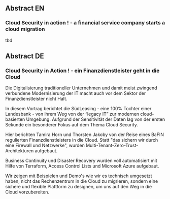 ## Abstract EN
### Cloud Security in action ! - a financial service company starts a cloud migration 

tbd

## Abstract DE
### Cloud Security in Action ! - ein Finanzdienstleister geht in die Cloud

Die Digitalisierung traditioneller Unternehmen und damit meist zwingend verbundene Modernisierung der IT macht auch vor dem Sektor der Finanzdienstleister nicht Halt.  

In diesem Vortrag berichtet die SüdLeasing - eine 100% Tochter einer Landesbank - von ihrem Weg von der “legacy IT” zur modernen cloud-basierten Umgebung.
Aufgrund der Sensitivität der Daten lag von der ersten Sekunde ein besonderer Fokus auf dem Thema Cloud Security.

Hier berichten Tamira Horn und Thorsten Jakoby von der Reise eines BaFIN regulierten Finanzdienstleisters in die Cloud.
Statt "das sichern wir durch eine Firewall und Netzwerke", wurden Multi-Tenant-Zero-Trust-Architekturen aufgebaut.  

Business Continuity und Disaster Recovery wurden voll automatisiert mit Hilfe von Terraform, Access Control Lists und Microsoft Azure aufgebaut.

Wir zeigen mit Beispielen und Demo's wie wir es technisch umgesetzt haben, nicht das Rechenzentrum in die Cloud zu migrieren, sondern eine sichere und flexible Plattform zu designen, um uns auf den Weg in die Cloud vorzubereiten.
